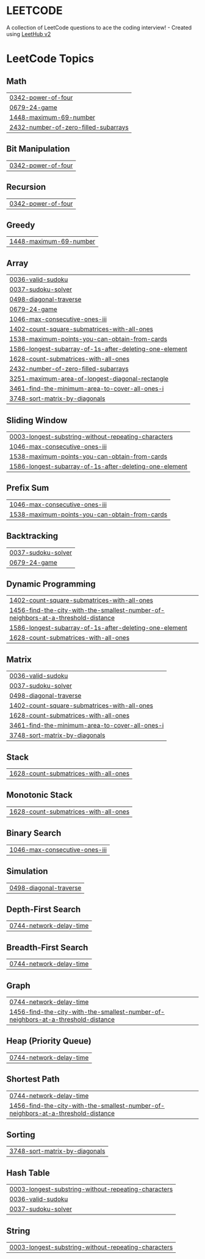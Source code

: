 # LEETCODE
A collection of LeetCode questions to ace the coding interview! - Created using [LeetHub v2](https://github.com/arunbhardwaj/LeetHub-2.0)

<!---LeetCode Topics Start-->
# LeetCode Topics
## Math
|  |
| ------- |
| [0342-power-of-four](https://github.com/Karangautam870/LEETCODE/tree/master/0342-power-of-four) |
| [0679-24-game](https://github.com/Karangautam870/LEETCODE/tree/master/0679-24-game) |
| [1448-maximum-69-number](https://github.com/Karangautam870/LEETCODE/tree/master/1448-maximum-69-number) |
| [2432-number-of-zero-filled-subarrays](https://github.com/Karangautam870/LEETCODE/tree/master/2432-number-of-zero-filled-subarrays) |
## Bit Manipulation
|  |
| ------- |
| [0342-power-of-four](https://github.com/Karangautam870/LEETCODE/tree/master/0342-power-of-four) |
## Recursion
|  |
| ------- |
| [0342-power-of-four](https://github.com/Karangautam870/LEETCODE/tree/master/0342-power-of-four) |
## Greedy
|  |
| ------- |
| [1448-maximum-69-number](https://github.com/Karangautam870/LEETCODE/tree/master/1448-maximum-69-number) |
## Array
|  |
| ------- |
| [0036-valid-sudoku](https://github.com/Karangautam870/LEETCODE/tree/master/0036-valid-sudoku) |
| [0037-sudoku-solver](https://github.com/Karangautam870/LEETCODE/tree/master/0037-sudoku-solver) |
| [0498-diagonal-traverse](https://github.com/Karangautam870/LEETCODE/tree/master/0498-diagonal-traverse) |
| [0679-24-game](https://github.com/Karangautam870/LEETCODE/tree/master/0679-24-game) |
| [1046-max-consecutive-ones-iii](https://github.com/Karangautam870/LEETCODE/tree/master/1046-max-consecutive-ones-iii) |
| [1402-count-square-submatrices-with-all-ones](https://github.com/Karangautam870/LEETCODE/tree/master/1402-count-square-submatrices-with-all-ones) |
| [1538-maximum-points-you-can-obtain-from-cards](https://github.com/Karangautam870/LEETCODE/tree/master/1538-maximum-points-you-can-obtain-from-cards) |
| [1586-longest-subarray-of-1s-after-deleting-one-element](https://github.com/Karangautam870/LEETCODE/tree/master/1586-longest-subarray-of-1s-after-deleting-one-element) |
| [1628-count-submatrices-with-all-ones](https://github.com/Karangautam870/LEETCODE/tree/master/1628-count-submatrices-with-all-ones) |
| [2432-number-of-zero-filled-subarrays](https://github.com/Karangautam870/LEETCODE/tree/master/2432-number-of-zero-filled-subarrays) |
| [3251-maximum-area-of-longest-diagonal-rectangle](https://github.com/Karangautam870/LEETCODE/tree/master/3251-maximum-area-of-longest-diagonal-rectangle) |
| [3461-find-the-minimum-area-to-cover-all-ones-i](https://github.com/Karangautam870/LEETCODE/tree/master/3461-find-the-minimum-area-to-cover-all-ones-i) |
| [3748-sort-matrix-by-diagonals](https://github.com/Karangautam870/LEETCODE/tree/master/3748-sort-matrix-by-diagonals) |
## Sliding Window
|  |
| ------- |
| [0003-longest-substring-without-repeating-characters](https://github.com/Karangautam870/LEETCODE/tree/master/0003-longest-substring-without-repeating-characters) |
| [1046-max-consecutive-ones-iii](https://github.com/Karangautam870/LEETCODE/tree/master/1046-max-consecutive-ones-iii) |
| [1538-maximum-points-you-can-obtain-from-cards](https://github.com/Karangautam870/LEETCODE/tree/master/1538-maximum-points-you-can-obtain-from-cards) |
| [1586-longest-subarray-of-1s-after-deleting-one-element](https://github.com/Karangautam870/LEETCODE/tree/master/1586-longest-subarray-of-1s-after-deleting-one-element) |
## Prefix Sum
|  |
| ------- |
| [1046-max-consecutive-ones-iii](https://github.com/Karangautam870/LEETCODE/tree/master/1046-max-consecutive-ones-iii) |
| [1538-maximum-points-you-can-obtain-from-cards](https://github.com/Karangautam870/LEETCODE/tree/master/1538-maximum-points-you-can-obtain-from-cards) |
## Backtracking
|  |
| ------- |
| [0037-sudoku-solver](https://github.com/Karangautam870/LEETCODE/tree/master/0037-sudoku-solver) |
| [0679-24-game](https://github.com/Karangautam870/LEETCODE/tree/master/0679-24-game) |
## Dynamic Programming
|  |
| ------- |
| [1402-count-square-submatrices-with-all-ones](https://github.com/Karangautam870/LEETCODE/tree/master/1402-count-square-submatrices-with-all-ones) |
| [1456-find-the-city-with-the-smallest-number-of-neighbors-at-a-threshold-distance](https://github.com/Karangautam870/LEETCODE/tree/master/1456-find-the-city-with-the-smallest-number-of-neighbors-at-a-threshold-distance) |
| [1586-longest-subarray-of-1s-after-deleting-one-element](https://github.com/Karangautam870/LEETCODE/tree/master/1586-longest-subarray-of-1s-after-deleting-one-element) |
| [1628-count-submatrices-with-all-ones](https://github.com/Karangautam870/LEETCODE/tree/master/1628-count-submatrices-with-all-ones) |
## Matrix
|  |
| ------- |
| [0036-valid-sudoku](https://github.com/Karangautam870/LEETCODE/tree/master/0036-valid-sudoku) |
| [0037-sudoku-solver](https://github.com/Karangautam870/LEETCODE/tree/master/0037-sudoku-solver) |
| [0498-diagonal-traverse](https://github.com/Karangautam870/LEETCODE/tree/master/0498-diagonal-traverse) |
| [1402-count-square-submatrices-with-all-ones](https://github.com/Karangautam870/LEETCODE/tree/master/1402-count-square-submatrices-with-all-ones) |
| [1628-count-submatrices-with-all-ones](https://github.com/Karangautam870/LEETCODE/tree/master/1628-count-submatrices-with-all-ones) |
| [3461-find-the-minimum-area-to-cover-all-ones-i](https://github.com/Karangautam870/LEETCODE/tree/master/3461-find-the-minimum-area-to-cover-all-ones-i) |
| [3748-sort-matrix-by-diagonals](https://github.com/Karangautam870/LEETCODE/tree/master/3748-sort-matrix-by-diagonals) |
## Stack
|  |
| ------- |
| [1628-count-submatrices-with-all-ones](https://github.com/Karangautam870/LEETCODE/tree/master/1628-count-submatrices-with-all-ones) |
## Monotonic Stack
|  |
| ------- |
| [1628-count-submatrices-with-all-ones](https://github.com/Karangautam870/LEETCODE/tree/master/1628-count-submatrices-with-all-ones) |
## Binary Search
|  |
| ------- |
| [1046-max-consecutive-ones-iii](https://github.com/Karangautam870/LEETCODE/tree/master/1046-max-consecutive-ones-iii) |
## Simulation
|  |
| ------- |
| [0498-diagonal-traverse](https://github.com/Karangautam870/LEETCODE/tree/master/0498-diagonal-traverse) |
## Depth-First Search
|  |
| ------- |
| [0744-network-delay-time](https://github.com/Karangautam870/LEETCODE/tree/master/0744-network-delay-time) |
## Breadth-First Search
|  |
| ------- |
| [0744-network-delay-time](https://github.com/Karangautam870/LEETCODE/tree/master/0744-network-delay-time) |
## Graph
|  |
| ------- |
| [0744-network-delay-time](https://github.com/Karangautam870/LEETCODE/tree/master/0744-network-delay-time) |
| [1456-find-the-city-with-the-smallest-number-of-neighbors-at-a-threshold-distance](https://github.com/Karangautam870/LEETCODE/tree/master/1456-find-the-city-with-the-smallest-number-of-neighbors-at-a-threshold-distance) |
## Heap (Priority Queue)
|  |
| ------- |
| [0744-network-delay-time](https://github.com/Karangautam870/LEETCODE/tree/master/0744-network-delay-time) |
## Shortest Path
|  |
| ------- |
| [0744-network-delay-time](https://github.com/Karangautam870/LEETCODE/tree/master/0744-network-delay-time) |
| [1456-find-the-city-with-the-smallest-number-of-neighbors-at-a-threshold-distance](https://github.com/Karangautam870/LEETCODE/tree/master/1456-find-the-city-with-the-smallest-number-of-neighbors-at-a-threshold-distance) |
## Sorting
|  |
| ------- |
| [3748-sort-matrix-by-diagonals](https://github.com/Karangautam870/LEETCODE/tree/master/3748-sort-matrix-by-diagonals) |
## Hash Table
|  |
| ------- |
| [0003-longest-substring-without-repeating-characters](https://github.com/Karangautam870/LEETCODE/tree/master/0003-longest-substring-without-repeating-characters) |
| [0036-valid-sudoku](https://github.com/Karangautam870/LEETCODE/tree/master/0036-valid-sudoku) |
| [0037-sudoku-solver](https://github.com/Karangautam870/LEETCODE/tree/master/0037-sudoku-solver) |
## String
|  |
| ------- |
| [0003-longest-substring-without-repeating-characters](https://github.com/Karangautam870/LEETCODE/tree/master/0003-longest-substring-without-repeating-characters) |
<!---LeetCode Topics End-->
